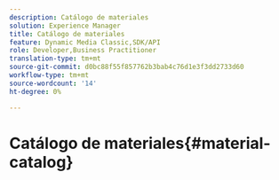 ```yaml
---
description: Catálogo de materiales
solution: Experience Manager
title: Catálogo de materiales
feature: Dynamic Media Classic,SDK/API
role: Developer,Business Practitioner
translation-type: tm+mt
source-git-commit: d0bc88f55f857762b3bab4c76d1e3f3dd2733d60
workflow-type: tm+mt
source-wordcount: '14'
ht-degree: 0%

---
```



# Catálogo de materiales{#material-catalog}

